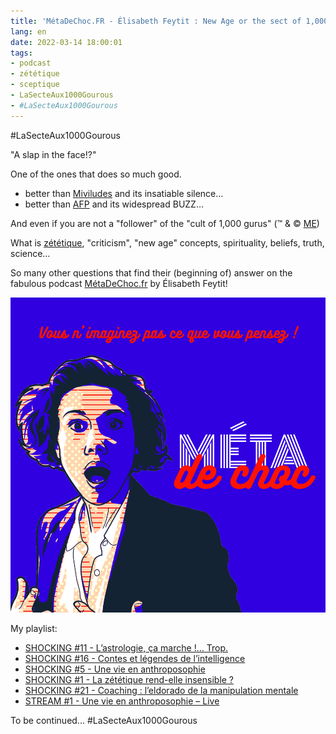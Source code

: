 ```yaml
---
title: 'MétaDeChoc.FR - Élisabeth Feytit : New Age or the sect of 1,000 gurus…'
lang: en
date: 2022-03-14 18:00:01
tags:
- podcast
- zététique
- sceptique
- LaSecteAux1000Gourous
- #LaSecteAux1000Gourous
---
```


#LaSecteAux1000Gourous

"A slap in the face!?"

One of the ones that does so much good.

- better than [Miviludes](https://en.wikipedia.org/wiki/MIVILUDES) and its insatiable silence…
- better than [AFP](https://en.wikipedia.org/wiki/Agence_France-Presse) and its widespread BUZZ…

And even if you are not a "follower" of the "cult of 1,000 gurus" (™ & © [ME](mailto:gandalf@gk2.net))

What is [zététique](https://en.wikipedia.org/wiki/Zététique), "criticism", "new age" concepts, spirituality, beliefs, truth, science…

So many other questions that find their (beginning of) answer on the fabulous podcast [MétaDeChoc.fr](https://metadechoc.fr/) by Élisabeth Feytit! 

<img src="/uploads/images/visuels/METADECHOC_PIPPA_AVATAR_MAKER.png" width="1000px" heigth="1000px">

My playlist:
- [SHOCKING #11 - L’astrologie, ça marche !… Trop.](https://metadechoc.fr/podcast/lastrologie-ca-marche-trop/)
- [SHOCKING #16 - Contes et légendes de l’intelligence](https://metadechoc.fr/podcast/contes-et-legendes-de-lintelligence)
- [SHOCKING #5 - Une vie en anthroposophie](https://metadechoc.fr/podcast/une-vie-en-anthroposophie)
- [SHOCKING #1 - La zététique rend-elle insensible ?](https://metadechoc.fr/podcast/la-zetetique-rend-elle-insensible-avec-samuel-buisseret/)
- [SHOCKING #21 - Coaching : l’eldorado de la manipulation mentale](https://metadechoc.fr/podcast/coaching-eldorado-de-la-manipulation-mentale/)
- [STREAM #1 - Une vie en anthroposophie – Live](https://metadechoc.fr/podcast/stream-1-une-vie-en-anthroposophie-livre/)

To be continued...
#LaSecteAux1000Gourous